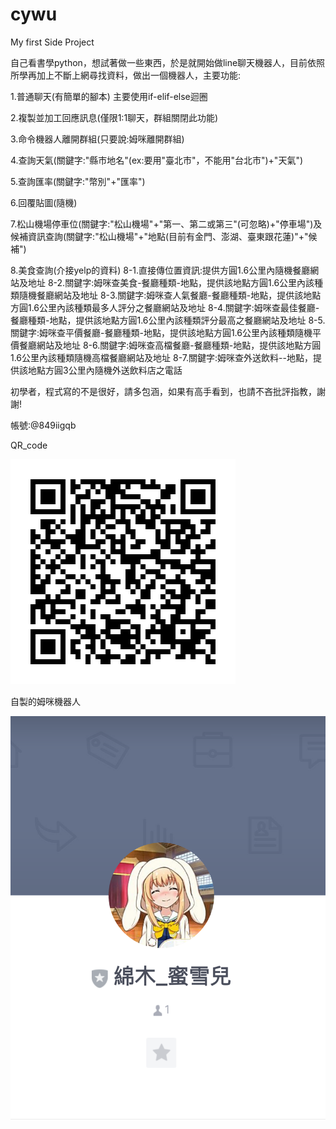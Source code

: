 # cywu
My first Side Project

自己看書學python，想試著做一些東西，於是就開始做line聊天機器人，目前依照所學再加上不斷上網尋找資料，做出一個機器人，主要功能:

1.普通聊天(有簡單的腳本)
主要使用if-elif-else迴圈

2.複製並加工回應訊息(僅限1:1聊天，群組關閉此功能)

3.命令機器人離開群組(只要說:姆咪離開群組)

4.查詢天氣(關鍵字:"縣市地名"(ex:要用"臺北市"，不能用"台北市")+"天氣")

5.查詢匯率(關鍵字:"幣別"+"匯率")

6.回覆貼圖(隨機)

7.松山機場停車位(關鍵字:"松山機場"+"第一、第二或第三"(可忽略)+"停車場")及候補資訊查詢(關鍵字:"松山機場"+"地點(目前有金門、澎湖、臺東跟花蓮)"+"候補")

8.美食查詢(介接yelp的資料)
  8-1.直接傳位置資訊:提供方圓1.6公里內隨機餐廳網站及地址
  8-2.關鍵字:姆咪查美食-餐廳種類-地點，提供該地點方圓1.6公里內該種類隨機餐廳網站及地址
  8-3.關鍵字:姆咪查人氣餐廳-餐廳種類-地點，提供該地點方圓1.6公里內該種類最多人評分之餐廳網站及地址
  8-4.關鍵字:姆咪查最佳餐廳-餐廳種類-地點，提供該地點方圓1.6公里內該種類評分最高之餐廳網站及地址
  8-5.關鍵字:姆咪查平價餐廳-餐廳種類-地點，提供該地點方圓1.6公里內該種類隨機平價餐廳網站及地址
  8-6.關鍵字:姆咪查高檔餐廳-餐廳種類-地點，提供該地點方圓1.6公里內該種類隨機高檔餐廳網站及地址
  8-7.關鍵字:姆咪查外送飲料--地點，提供該地點方圓3公里內隨機外送飲料店之電話

初學者，程式寫的不是很好，請多包涵，如果有高手看到，也請不吝批評指教，謝謝!

帳號:@849iigqb

QR_code


![image](https://github.com/efgh8100/Side_Project_line_Bot/blob/master/849iigqb.png)

自製的姆咪機器人


![image](https://github.com/efgh8100/Side_Project_line_Bot/blob/master/PartialScreenshot_20190622-230049.png)
